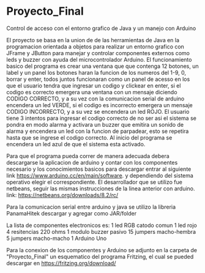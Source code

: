 # Proyecto_Final
Control de acceso con el entorno grafico de Java y un manejo con Arduino

El proyecto se basa en la union de de las herramientas de Java en la programacion orientada a objetos
para realizar un entorno grafico con JFrame y JButton para manejar y controlar componentes externos 
como leds y buzzer con ayuda del microcontrolador Arduino.
El funcionamiento basico del programa es crear una ventana que que contenga 12 botones, un label y un panel
los botones haran la funcion de los numeros del 1-9, 0, borrar y enter, todos juntos funcionaran como un panel de acesso en los que
el usuario tendra que ingresar un codigo y clickear en enter, si el codigo es correcto emergera una ventana con un 
mensaje diciendo CODIGO CORRECTO, y a su vez con la comunicacion serial de arduino encendera un led VERDE, si el codigo es incorrecto emergera
un mensaje CODIGO INCORRECTO, y a su vez se encendera un led ROJO.
El usuario tiene 3 intentos para ingresar el codigo correcto de no ser asi el sistema se pondra en modo alarma y activara un buzzer que emitira un sonido de alarma y encendera un led con la funcion de parpadear, esto se repetira  hasta que se ingrese el codigo correcto.
Al inicio del programa se encendera un led azul de que el sistema esta activado.

Para que el programa pueda correr de manera adecuada debera descargarse la aplicacion de arduino y contar con los componentes necesario y los conocimientos basicos 
para descargar entrar al siguiente link https://www.arduino.cc/en/main/software. y dependiendo del sistema operativo elegir el correspondiente.
El desarrollador que se utilizo fue netbeans, seguir las mismas instrucciones de la linea anterior con arduino. link: https://netbeans.org/downloads/8.2/rc/ 

Para la comunicacion serial entre arduino y java se utilizo la libreria PanamaHitek descargar y agregar como JAR/folder

La lista de componentes electronicos es:
1 led RGB catodo comun
1 led rojo
4 resitencias 220 ohms
1 modulo buzzer pasivo 
15 jumpers macho-hembra
5 jumpers macho-macho
1 Arduino Uno

Para la conexion de los componentes y Arduino se adjunto en la carpeta de "Proyecto_Final" un esquematico del programa Fritzing, el cual se pueded descargar en https://fritzing.org/download/  
